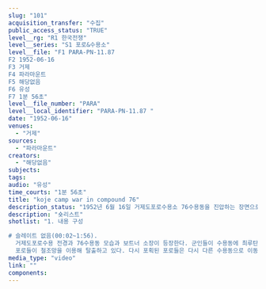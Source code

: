 ```yaml
---
slug: "101"
acquisition_transfer: "수집"
public_access_status: "TRUE"
level__rg: "R1 한국전쟁"
level__series: "S1 포로&수용소"
level__file: "F1 PARA-PN-11.87 
F2 1952-06-16
F3 거제
F4 파라마운트
F5 해당없음 
F6 유성
F7 1분 56초"
level__file_number: "PARA"
level__local_identifier: "PARA-PN-11.87 "
date: "1952-06-16"
venues: 
  - "거제"
sources: 
  - "파라마운트"
creators: 
  - "해당없음"
subjects: 
tags: 
audio: "유성"
time_courts: "1분 56초"
title: "koje camp war in compound 76"
description_status: "1952년 6월 16일 거제도포로수용소 76수용동을 진압하는 장면으로 구성되어 있다."
description: "숏리스트"
shotlist: "1. 내용 구성

# 슬레이트 없음(00:02~1:56). 
  거제도포로수용 전경과 76수용동 모습과 보트너 소장이 등장한다. 군인들이 수용동에 최루탄을 투척하고 있다. 또 다른 병사들은 화염방사기로 수용동에 방사하고 있다. 불이 타오르고 있다. 탱크와 완전 무장한 병사들이 수용동으로 들어가고 있다. 불타는 수용동과 보트너 수용소 소장이 병사들을 지휘하고 있다.
  포로들이 철조망을 이용해 탈출하고 있다. 다시 포획된 포로들은 다시 다른 수용동으로 이동하고 있다. 부상당한 포로들이 들것에 실려 이동하고 있다. 사망한 포로들이 땅에 누워 있다. 화염에 휩싸여 있는 수용동과 연기가 피어오르는 수용소 전경이 보인다."
media_type: "video"
link: ""
components: 
---
```

